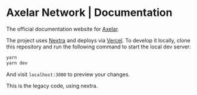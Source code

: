 # Axelar Network | Documentation

The official documentation website for [Axelar](https://github.com/axelarnetwork).

The project uses [Nextra](https://nextra.vercel.app) and deploys via [Vercel](https://vercel.com). To develop it locally, clone this repository and run the following command to start the local dev server:

```bash
yarn
yarn dev
```

And visit `localhost:3000` to preview your changes.

This is the legacy code, using nextra.
